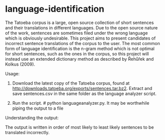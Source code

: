 language-identification
=======================

The Tatoeba corpus is a large, open source collection of short sentences and their translations in different languages. Due to the open source nature of the work, sentences are sometimes filed under the wrong language which is obviously undesirable. This project aims to present candidates of incorrect sentence translations of the corpus to the user. The most common form of language identification is the n-gram method which is not optimal for short sentences, such as the ones in the corpus, so this project will instead use an extended dictionary method as described by Řehůřek and Kolkus (2009).


Usage:

1. Download the latest copy of the Tatoeba corpus, found at http://downloads.tatoeba.org/exports/sentences.tar.bz2. Extract and save sentences.csv in the same folder as the language analyzer script.

2. Run the script. # python languageanalyzer.py. It may be worthwhile piping the output to a file



Understanding the output:

The output is written in order of most likely to least likely sentences to be translated incorrectly.